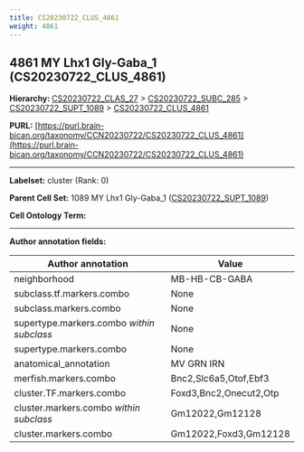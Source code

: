 ```yaml
---
title: CS20230722_CLUS_4861
weight: 4861
---
```

## 4861 MY Lhx1 Gly-Gaba_1 (CS20230722_CLUS_4861)
<b>Hierarchy: </b>
[CS20230722_CLAS_27](../CS20230722_CLAS_27) >
[CS20230722_SUBC_285](../CS20230722_SUBC_285) >
[CS20230722_SUPT_1089](../CS20230722_SUPT_1089) >
[CS20230722_CLUS_4861](../CS20230722_CLUS_4861)

**PURL:** [https://purl.brain-bican.org/taxonomy/CCN20230722/CS20230722_CLUS_4861](https://purl.brain-bican.org/taxonomy/CCN20230722/CS20230722_CLUS_4861)

---


**Labelset:** cluster (Rank: 0)

**Parent Cell Set:** 1089 MY Lhx1 Gly-Gaba_1 ([CS20230722_SUPT_1089](../CS20230722_SUPT_1089))



**Cell Ontology Term:** 

[MARKER GENES.]: #


---

[TRANSFERRED ANNOTATIONS.]: #


[AUTHOR ANNOTATION FIELDS.]: #


**Author annotation fields:**

| Author annotation | Value |
|-------------------|-------|
|neighborhood|MB-HB-CB-GABA|
|subclass.tf.markers.combo|None|
|subclass.markers.combo|None|
|supertype.markers.combo _within subclass_|None|
|supertype.markers.combo|None|
|anatomical_annotation|MV GRN IRN|
|merfish.markers.combo|Bnc2,Slc6a5,Otof,Ebf3|
|cluster.TF.markers.combo|Foxd3,Bnc2,Onecut2,Otp|
|cluster.markers.combo _within subclass_|Gm12022,Gm12128|
|cluster.markers.combo|Gm12022,Foxd3,Gm12128|

